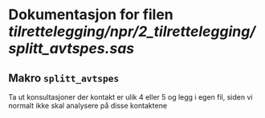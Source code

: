 
# Dokumentasjon for filen *tilrettelegging/npr/2_tilrettelegging/splitt_avtspes.sas*


## Makro `splitt_avtspes`

Ta ut konsultasjoner der kontakt er ulik 4 eller 5 og legg i egen fil,
siden vi normalt ikke skal analysere på disse kontaktene
